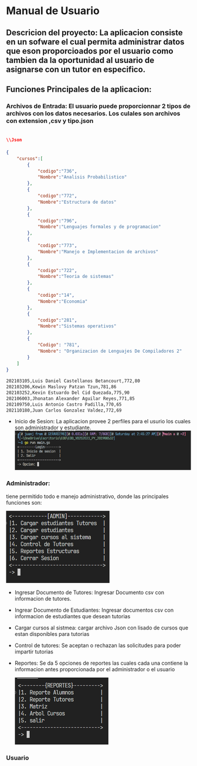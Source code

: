 # Manual de Usuario 



## Descricion del proyecto: La aplicacion consiste en un sofware el cual permita administrar datos que eson proporcioados por el usuario como tambien da la oportunidad al usuario de asignarse con un tutor en especifico.

## Funciones Principales de la aplicacion:

### Archivos de Entrada: El usuario puede proporcionnar 2 tipos de archivos con los datos necesarios. Los culales son archivos con extension ,csv y tipo.json
```Json

\\Json

{
    "cursos":[
        {
            "codigo":"736",
            "Nombre":"Analisis Probabilistico"
        },
        {
            "codigo":"772",
            "Nombre":"Estructura de datos"
        },
        {
            "codigo":"796",
            "Nombre":"Lenguajes formales y de programacion"
        },
        {
            "codigo":"773",
            "Nombre":"Manejo e Implementacion de archivos"
        },
        {
            "codigo":"722",
            "Nombre":"Teoria de sistemas"
        },
        {
            "codigo":"14",
            "Nombre":"Economia"
        },
        {
            "codigo":"281",
            "Nombre":"Sistemas operativos"
        },
        {
            "Codigo": "781",
            "Nombre": "Organizacion de Lenguajes De Compiladores 2"
        }
    ]
}
```

```csv
202103105,Luis Daniel Castellanos Betancourt,772,80
202103206,Kewin Maslovy Patzan Tzun,781,86
202103252,Kevin Estuardo Del Cid Quezada,775,90
202106003,Jhonatan Alexander Aguilar Reyes,771,85
202109750,Luis Antonio Castro Padilla,770,65
202110180,Juan Carlos Gonzalez Valdez,772,69

```
* Inicio de Sesion:
La aplicacion provee 2 perfiles para el usurio los cuales son administrador y estudiante.
![log](https://github.com/Juanj098/EDD_VD2S2023_PY_201900532/blob/main/img/Captura%20de%20pantalla%202023-12-23%20024552.png?raw=true)
### Administrador:
tiene permitido todo e manejo administrativo, donde las principales funciones son:

![admin](https://github.com/Juanj098/EDD_VD2S2023_PY_201900532/blob/main/img/Captura%20de%20pantalla%202023-12-23%20025253.png?raw=true)
* Ingresar Documento de Tutores: Ingresar Documento csv con informacion de tutores.
* Ingrear Documento de Estudiantes: Ingresar documentos csv con informacion de estudiantes que desean tutorias
* Cargar cursos al sistmea: cargar archivo Json con lisado de cursos que estan disponibles para tutorias
* Control de tutores: Se aceptan o rechazan las solicitudes para poder impartir tutorias
* Reportes: Se da 5 opciones de reportes las cuales cada una contiene la informacion antes proporcionada por el administrador o el usuario

    ![report](https://github.com/Juanj098/EDD_VD2S2023_PY_201900532/blob/main/img/Captura%20de%20pantalla%202023-12-23%20025342.png?raw=true)
### Usuario